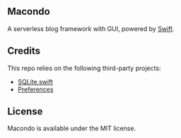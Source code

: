 ## Macondo

A serverless blog framework with GUI, powered by [Swift](https://github.com/apple/swift).

## Credits

This repo relies on the following third-party projects:

- [SQLite.swift](https://github.com/stephencelis/SQLite.swift)
- [Preferences](https://github.com/sindresorhus/Preferences)

## License

Macondo is available under the MIT license.
